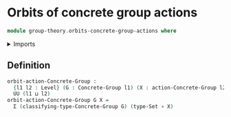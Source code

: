 # Orbits of concrete group actions

```agda
module group-theory.orbits-concrete-group-actions where
```

<details><summary>Imports</summary>

```agda
open import foundation.dependent-pair-types
open import foundation.function-types
open import foundation.sets
open import foundation.universe-levels

open import group-theory.concrete-group-actions
open import group-theory.concrete-groups
```

</details>

## Definition

```agda
orbit-action-Concrete-Group :
  {l1 l2 : Level} (G : Concrete-Group l1) (X : action-Concrete-Group l2 G) →
  UU (l1 ⊔ l2)
orbit-action-Concrete-Group G X =
  Σ (classifying-type-Concrete-Group G) (type-Set ∘ X)
```
